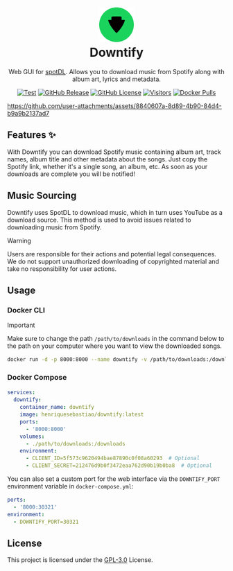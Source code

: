<h1 align="center">
  <a href="https://github.com/henriquesebastiao/downtify" target="_blank" rel="noopener noreferrer">
    <picture>
      <img width="80" src="assets/icon-without-backgroud.svg">
    </picture>
  </a>
  <br>
  Downtify
</h1>

<p align="center">Web GUI for <a href="https://github.com/spotDL/spotify-downloader">spotDL</a>. Allows you to download music from Spotify along with album art, lyrics and metadata.</p>

<div align="center">
  
[![Test](https://github.com/henriquesebastiao/downtify/actions/workflows/test.yml/badge.svg)](https://github.com/henriquesebastiao/downtify/actions/workflows/test.yml)
[![GitHub Release](https://img.shields.io/github/v/release/henriquesebastiao/downtify?color=blue
)](https://github.com/henriquesebastiao/downtify/releases)
[![GitHub License](https://img.shields.io/github/license/henriquesebastiao/downtify?color=blue
)](/LICENSE)
[![Visitors](https://api.visitorbadge.io/api/visitors?path=henriquesebastiao%2Fdowntify&label=repository%20visits&countColor=%231182c3&style=flat)](https://github.com/henriquesebastiao/downtify)
[![Docker Pulls](https://img.shields.io/docker/pulls/henriquesebastiao/downtify?color=blue
)](https://hub.docker.com/r/henriquesebastiao/downtify)
  
</div>

https://github.com/user-attachments/assets/8840607a-8d89-4b90-84d4-b9a9b2137ad7

## Features ✨

With Downtify you can download Spotify music containing album art, track names, album title and other metadata about the songs. Just copy the Spotify link, whether it's a single song, an album, etc. As soon as your downloads are complete you will be notified!

## Music Sourcing

Downtify uses SpotDL to download music, which in turn uses YouTube as a download source. This method is used to avoid issues related to downloading music from Spotify.

> [!WARNING]
> Users are responsible for their actions and potential legal consequences. We do not support unauthorized downloading of copyrighted material and take no responsibility for user actions.

## Usage

### Docker CLI

> [!IMPORTANT]
> Make sure to change the path `/path/to/downloads` in the command below to the path on your computer where you want to view the downloaded songs.

```bash
docker run -d -p 8000:8000 --name downtify -v /path/to/downloads:/downloads henriquesebastiao/downtify
```

### Docker Compose

```yaml
services:
  downtify:
    container_name: downtify
    image: henriquesebastiao/downtify:latest
    ports:
      - '8000:8000'
    volumes:
      - ./path/to/downloads:/downloads
    environment:
      - CLIENT_ID=5f573c9620494bae87890c0f08a60293  # Optional
      - CLIENT_SECRET=212476d9b0f3472eaa762d90b19b0ba8  # Optional
```

You can also set a custom port for the web interface via the `DOWNTIFY_PORT` environment variable in `docker-compose.yml`:


```yaml
ports:
  - '8000:30321'
environment:
  - DOWNTIFY_PORT=30321 
```

## License

This project is licensed under the [GPL-3.0](/LICENSE) License.
